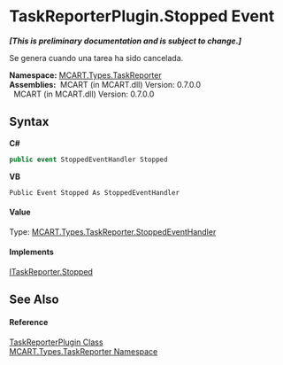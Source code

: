 # TaskReporterPlugin.Stopped Event
 _**\[This is preliminary documentation and is subject to change.\]**_

Se genera cuando una tarea ha sido cancelada.

**Namespace:**&nbsp;<a href="256f3901-18cb-eeca-835c-7de778822db3">MCART.Types.TaskReporter</a><br />**Assemblies:**&nbsp;&nbsp;MCART (in MCART.dll) Version: 0.7.0.0<br />&nbsp;&nbsp;MCART (in MCART.dll) Version: 0.7.0.0<br />

## Syntax

**C#**<br />
``` C#
public event StoppedEventHandler Stopped
```

**VB**<br />
``` VB
Public Event Stopped As StoppedEventHandler
```


#### Value
Type: <a href="67d40ea2-6609-6e6a-ab2c-eb77fbfed069">MCART.Types.TaskReporter.StoppedEventHandler</a>

#### Implements
<a href="b1c0826f-8211-da3d-17c7-8dd218074fd0">ITaskReporter.Stopped</a><br />

## See Also


#### Reference
<a href="2cca1eb3-f49c-080a-88d8-66137c07787e">TaskReporterPlugin Class</a><br /><a href="256f3901-18cb-eeca-835c-7de778822db3">MCART.Types.TaskReporter Namespace</a><br />